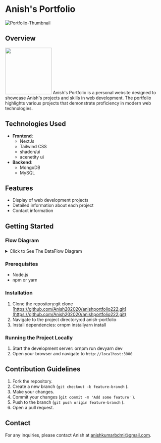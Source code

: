 # Anish's Portfolio
<img src="https://i.ibb.co/SPwtC5n/Portfolio-Thumbnail.jpg" alt="Portfolio-Thumbnail" border="0">

## Overview
<img src="https://static.vecteezy.com/system/resources/previews/020/816/485/original/portfolio-icon-for-your-website-mobile-presentation-and-logo-design-free-vector.jpg" width="150" height="150"/>
Anish's Portfolio is a personal website designed to showcase Anish's projects and skills in web development. The portfolio highlights various projects that demonstrate proficiency in modern web technologies.

## Technologies Used
- **Frontend**:
    - NextJs
    - Tailwind CSS
    - shadcn/ui
    - acenetity ui
- **Backend**:
    - MongoDB
    - MySQL
## Features
- Display of web development projects
- Detailed information about each project
- Contact information
## Getting Started
### Flow Diagram
<details>
  <summary>Click to See The DataFlow Diagram</summary>
<img src="https://i.pinimg.com/736x/4a/3e/02/4a3e0214824b284344daa4c811c4a37c.jpg"/>

The Above is the Dataflow Diagram of Anish's Portfolio
</details>

### Prerequisites
- Node.js
- npm or yarn
### Installation
1. Clone the repository:git clone [https://github.com/Anish202020/anishportfolio222.git](https://github.com/Anish202020/anishportfolio222.git)
2. Navigate to the project directory:cd anish-portfolio
3. Install dependencies: ornpm installyarn install
### Running the Project Locally
1. Start the development server: ornpm run devyarn dev
2. Open your browser and navigate to `http://localhost:3000` 
## Contribution Guidelines
1. Fork the repository.
2. Create a new branch (`git checkout -b feature-branch` ).
3. Make your changes.
4. Commit your changes (`git commit -m 'Add some feature'` ).
5. Push to the branch (`git push origin feature-branch` ).
6. Open a pull request.
## Contact
For any inquiries, please contact Anish at [﻿anishkumarbdmi@gmail.com](mailto:anishkumarbdmi@gmail.com).



